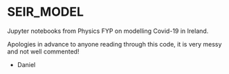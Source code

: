 # SEIR_MODEL
Jupyter notebooks from Physics FYP on modelling Covid-19 in Ireland.

Apologies in advance to anyone reading through this code, it is very messy and not well commented!
                                                                               
- Daniel
